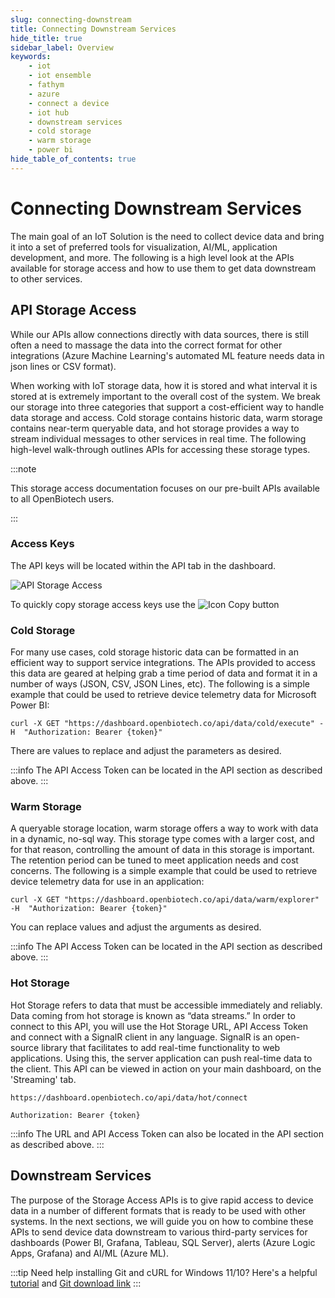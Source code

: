 ```yaml
---
slug: connecting-downstream
title: Connecting Downstream Services
hide_title: true
sidebar_label: Overview
keywords:
    - iot
    - iot ensemble
    - fathym
    - azure
    - connect a device
    - iot hub
    - downstream services
    - cold storage
    - warm storage
    - power bi
hide_table_of_contents: true
---
```


# Connecting Downstream Services

The main goal of an IoT Solution is the need to collect device data and bring it into a set of preferred tools for visualization, AI/ML, application development, and more.  The following is a high level look at the APIs available for storage access and how to use them to get data downstream to other services.

## API Storage Access

While our APIs allow connections directly with data sources, there is still often a need to massage the data into the correct format for other integrations (Azure Machine Learning's automated ML feature needs data in json lines or CSV format).  

When working with IoT storage data, how it is stored and what interval it is stored at is extremely important to the overall cost of the system.  We break our storage into three categories that support a cost-efficient way to handle data storage and access.  Cold storage contains historic data, warm storage contains near-term queryable data, and hot storage provides a way to stream individual messages to other services in real time.  The following high-level walk-through outlines APIs for accessing these storage types.

:::note

This storage access documentation focuses on our pre-built APIs available to all OpenBiotech users.

:::

### Access Keys

The API keys will be located within the API tab in the dashboard.

![API Storage Access](https://www.fathym.com/iot/img/screenshots/biotech_api_storage_access_dark.png)

To quickly copy storage access keys use the ![Icon Copy](https://www.fathym.com/iot/img/screenshots/bt_copy_button.png) button

### Cold Storage

For many use cases, cold storage historic data can be formatted in an efficient way to support service integrations.  The APIs provided to access this data are geared at helping grab a time period of data and format it in a number of ways (JSON, CSV, JSON Lines, etc). The following is a simple example that could be used to retrieve device telemetry data for Microsoft Power BI:

```cli
curl -X GET "https://dashboard.openbiotech.co/api/data/cold/execute" -H  "Authorization: Bearer {token}"
```

There are values to replace and adjust the parameters as desired.

:::info
The API Access Token can be located in the API section as described above.
:::

### Warm Storage

A queryable storage location, warm storage offers a way to work with data in a dynamic, no-sql way. This storage type comes with a larger cost, and for that reason, controlling the amount of data in this storage is important. The retention period can be tuned to meet application needs and cost concerns. The following is a simple example that could be used to retrieve device telemetry data for use in an application:

```cli
curl -X GET "https://dashboard.openbiotech.co/api/data/warm/explorer" -H  "Authorization: Bearer {token}"
```

You can replace values and adjust the arguments as desired. 

:::info
The API Access Token can be located in the API section as described above.
:::

### Hot Storage

Hot Storage refers to data that must be accessible immediately and reliably. Data coming from hot storage is known as “data streams.” In order to connect to this API, you will use the Hot Storage URL, API Access Token and connect with a SignalR client in any language. SignalR is an open-source library that facilitates to add real-time functionality to web applications. Using this, the server application can push real-time data to the client. This API can be viewed in action on your main dashboard, on the 'Streaming' tab.

```cli
https://dashboard.openbiotech.co/api/data/hot/connect
```
```cli
Authorization: Bearer {token}
```

:::info
The URL and API Access Token can also be located in the API section as described above.
:::

<!-- 
#### Webhooks

## Example Connections

The purpose of the storage access APIs is to provide a secure way to access data for visualizations, AI/ML, application development and more.  Using the provided APIs, many different types of integrations are possible.  For a complete look, read the [storage access guide](../devs/storage/overview) or dive right into [the examples](../devs/storage//overview).
 -->

## Downstream Services

 The purpose of the Storage Access APIs is to give rapid access to device data in a number of different formats that is ready to be used with other systems. In the next sections, we will guide you on how to combine these APIs to send device data downstream to various third-party services for dashboards (Power BI, Grafana, Tableau, SQL Server), alerts (Azure Logic Apps, Grafana) and AI/ML (Azure ML).

:::tip
Need help installing Git and cURL for Windows 11/10? Here's a helpful [tutorial](https://www.youtube.com/watch?v=uBUHJOE4oP8) and [Git download link](https://git-scm.com/)
:::


